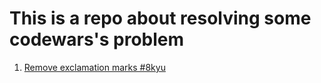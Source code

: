 # This is a repo about resolving some codewars's problem

1. [Remove exclamation marks #8kyu](../0001-Remove-exclamation-marks-#8kyu/README.md)
